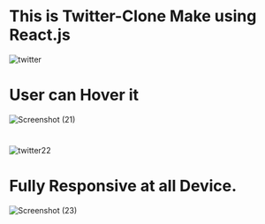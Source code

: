 # This is Twitter-Clone Make using React.js

![twitter](https://user-images.githubusercontent.com/79249131/124750850-96c18580-df43-11eb-95a3-5bf375174457.png)

# User can Hover it

![Screenshot (21)](https://user-images.githubusercontent.com/79249131/124750397-07b46d80-df43-11eb-9c0a-1d3e57fb78bf.png)

# #

![twitter22](https://user-images.githubusercontent.com/79249131/124750857-9aeda300-df43-11eb-8b9a-6b379702c60a.png)


# Fully Responsive at all Device.

![Screenshot (23)](https://user-images.githubusercontent.com/79249131/124750444-1864e380-df43-11eb-8dd8-1a1efe7fd868.png)
